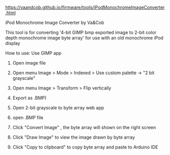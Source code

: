 https://vaandcob.github.io/firmware/tools/iPodMonochromeImageConverter.html

iPod Monochrome Image Converter by Va&Cob

  This tool is for converting '4-bit GIMP bmp exported image to 2-bit color depth monochrome image byte array' for use with an old monochrome iPod display

How to use: 
Use GIMP app 
1. Open image file
2. Open menu Image > Mode > Indexed > Use custom palette -> "2 bit grayscale"
3. Open menu Image > Transform > Flip vertically
4. Export as .BMP)

5. Open 2-bit grayscale to byte array web app
6. open .BMP file
7. Click "Convert Image" , the byte array will shown on the right screen
8. Click "Draw Image" to view the image drawn by byte array
9. Click "Copy to clipboard" to copy byte array and paste to Arduino IDE


